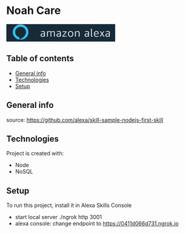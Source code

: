 ﻿# Noah Care

![- alexa skills app](https://github.com/junw10/noah.care/blob/master/images/schema.jpg)

## Table of contents
* [General info](#general-info)
* [Technologies](#technologies)
* [Setup](#setup)

## General info
source: 
https://github.com/alexa/skill-sample-nodejs-first-skill

## Technologies
Project is created with:
* Node
* NoSQL

## Setup
To run this project, install it in Alexa Skills Console
* start local server
./ngrok http 3001
* alexa console:
change endpoint to https://0411d066d731.ngrok.io




